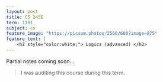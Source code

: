 ```yaml
---
layout: post
title: CS 245E
term: 1191
subject: cs
feature_image: "https://picsum.photos/2560/600?image=875"
feature_text: |
    <h2 style="color:white;"> Logics (advanced) </h2>
---
```


Partial notes coming soon...

 > I was auditing this course during this term.
